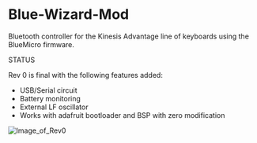 # Blue-Wizard-Mod
 Bluetooth controller for the Kinesis Advantage line of keyboards using the BlueMicro firmware.
 
 STATUS
 
 Rev 0 is final with the following features added:
 
 - USB/Serial circuit
 - Battery monitoring
 - External LF oscillator
 - Works with adafruit bootloader and BSP with zero modification
 
  
![Image_of_Rev0](https://github.com/wizarddata/Blue-Wizard-Mod/blob/master/Pictures/20200911_090510.jpg)

